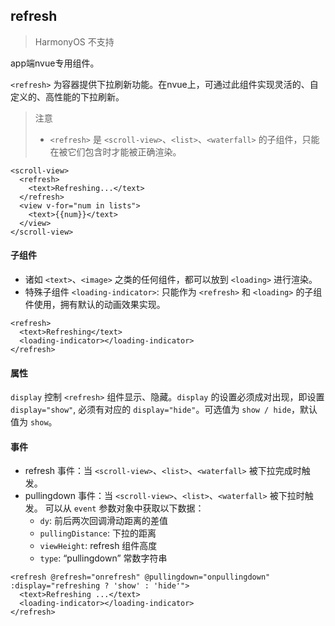 ## refresh

> HarmonyOS 不支持

app端nvue专用组件。

`<refresh>` 为容器提供下拉刷新功能。在nvue上，可通过此组件实现灵活的、自定义的、高性能的下拉刷新。


> 注意
> - `<refresh>` 是 `<scroll-view>`、`<list>`、`<waterfall>` 的子组件，只能在被它们包含时才能被正确渲染。


```
<scroll-view>
  <refresh>
    <text>Refreshing...</text>
  </refresh>
  <view v-for="num in lists">
    <text>{{num}}</text>
  </view>
</scroll-view>
```

#### 子组件

- 诸如 `<text>`、`<image>` 之类的任何组件，都可以放到 `<loading>` 进行渲染。
- 特殊子组件 `<loading-indicator>`: 只能作为 `<refresh>` 和 `<loading>` 的子组件使用，拥有默认的动画效果实现。

```
<refresh>
  <text>Refreshing</text>
  <loading-indicator></loading-indicator>
</refresh>
```

#### 属性

`display`
控制 `<refresh>` 组件显示、隐藏。`display` 的设置必须成对出现，即设置 `display="show"`, 必须有对应的 `display="hide"`。可选值为 `show / hide`，默认值为 `show`。


#### 事件
- refresh 事件：当 `<scroll-view>`、`<list>`、`<waterfall>` 被下拉完成时触发。
- pullingdown 事件：当 `<scroll-view>`、`<list>`、`<waterfall>` 被下拉时触发。 可以从 `event` 参数对象中获取以下数据：
  - `dy`: 前后两次回调滑动距离的差值
  - `pullingDistance`: 下拉的距离
  - `viewHeight`: refresh 组件高度
  - `type`: “pullingdown” 常数字符串

```
<refresh @refresh="onrefresh" @pullingdown="onpullingdown" :display="refreshing ? 'show' : 'hide'">
  <text>Refreshing ...</text>
  <loading-indicator></loading-indicator>
</refresh>
```
